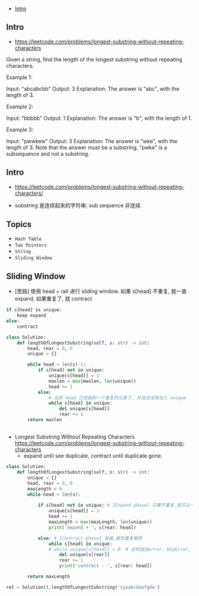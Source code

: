 - [Intro](#intro)

## Intro

- https://leetcode.com/problems/longest-substring-without-repeating-characters

Given a string, find the length of the longest substring without repeating characters.

Example 1:

Input: "abcabcbb"
Output: 3 
Explanation: The answer is "abc", with the length of 3. 


Example 2:

Input: "bbbbb"
Output: 1
Explanation: The answer is "b", with the length of 1.


Example 3:

Input: "pwwkew"
Output: 3
Explanation: The answer is "wke", with the length of 3. 
             Note that the answer must be a substring, "pwke" is a subsequence and not a substring.






## Intro

- https://leetcode.com/problems/longest-substring-without-repeating-characters/


- substring 是连续起来的字符串; sub sequence 非连续.




## Topics

- `Hash Table`
- `Two Pointers`
- `String`
- `Sliding Window`


## Sliding Window

- [思路] 使用 head + rail 进行 sliding window. 如果 s[head] 不重复, 就一直 expand, 如果重复了, 就 contract

```py
if s[head] is unique:
    keep expand
else:
    contract
```

```py
class Solution:
    def lengthOfLongestSubstring(self, s: str) -> int:
        head, rear = 0, 0
        unique = {}

        while head < len(s)-1:
            if s[head] not in unique:
                unique[s[head]] = 1
                maxlen = max(maxlen, len(unique))
                head += 1
            else:
                # 当前 head 已经指到一个重复的元素了, 并且还没有加入 unique
                while s[head] in unique:
                    del unique[s[head]]
                    rear += 1
        return maxlen
```




## 







- Longest Substring Without Repeating Characters https://leetcode.com/problems/longest-substring-without-repeating-characters
  - expand until see duplicate, contract until duplicate gone.


```py
class Solution:
    def lengthOfLongestSubstring(self, s: str) -> int:
        unique = {}
        head, rear = 0, 0
        maxLength = 0
        while head < len(s):
            
            if s[head] not in unique: # [Expand phase] 只要不重复,就可以一直扩张!
                unique[s[head]] = 1
                head += 1
                maxLength = max(maxLength, len(unique))
                print('expand + ', s[rear: head])

            else: # [Contract phase] 收缩,直到重复解除
                while s[head] in unique:
                # while unique[s[head]] > 0: # 这样就会error: KeyError, 为什么呢?
                    del unique[s[rear]]
                    rear += 1
                    print('contract - ', s[rear: head])

        return maxLength

ret = Solution().lengthOfLongestSubstring('zyxabcdxefgde')
```

